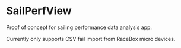 # SailPerfView
Proof of concept for sailing performance data analysis app.

Currently only supports CSV fail import from RaceBox micro devices.
